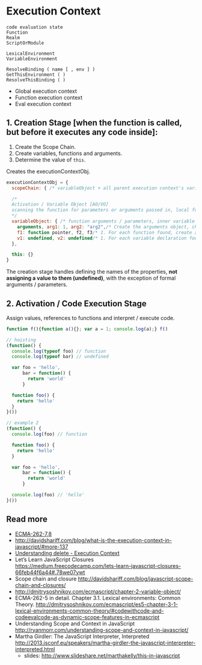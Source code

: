 # Execution Context

```
code evaluation state
Function
Realm
ScriptOrModule

LexicalEnvironment
VariableEnvironment
```

```
ResolveBinding ( name [ , env ] )
GetThisEnvironment ( )
ResolveThisBinding ( )
```



















- Global execution context
- Function execution context
- Eval execution context

## 1. Creation Stage [when the function is called, but before it executes any code inside]:
1. Create the Scope Chain.
2. Create variables, functions and arguments.
3. Determine the value of `this`.

Creates the executionContextObj.
```js
executionContextObj = {
  scopeChain: { /* variableObject + all parent execution context's variableObject */ },

  /*
  Activation / Variable Object [AO/VO]
  scanning the function for parameters or arguments passed in, local function declarations and local variable declarations.
  */
  variableObject: { /* function arguments / parameters, inner variable and function declarations */
    arguments, arg1: 1, arg2: "arg2",/* Create the arguments object, check the context for parameters, initialize the name and value and create a reference copy. */    
    f1: function pointer, f2, f3/* 1. For each function found, create a property in the variable object that is the exact function name, which has a reference pointer to the function in memory. 2. If the function name exists already, the reference pointer value will be _overwritten_. */
    v1: undefined, v2: undefined/* 1. For each variable declaration found, create a property in the variable object that is the variable name, and initialize the value as undefined. 2. If the variable name already exists in the variable object, do nothing and continue scanning. */
  },

  this: {}
}
```

The creation stage handles defining the names of the properties,
**not assigning a value to them (undefined)**, with the exception of formal arguments / parameters.

## 2. Activation / Code Execution Stage
Assign values, references to functions and interpret / execute code.

```js
function f(){function a(){}; var a = 1; console.log(a);} f()

// hoisting
(function() {
  console.log(typeof foo) // function
  console.log(typeof bar) // undefined

  var foo = 'hello',
      bar = function() {
        return 'world'
      }

  function foo() {
    return 'hello'
  }
}())

// example 2
(function() {
  console.log(foo) // function  

  function foo() {
    return 'hello'
  }

  var foo = 'hello',
      bar = function() {
        return 'world'
      }

  console.log(foo) // 'hello'  
}())
```

## Read more
- [ECMA-262-7,8](http://www.ecma-international.org/ecma-262/7.0/index.html#sec-executable-code-and-execution-contexts)
- http://davidshariff.com/blog/what-is-the-execution-context-in-javascript/#more-137
- [Understanding delete - Execution Context](http://perfectionkills.com/understanding-delete/#execution_context)
- Let’s Learn JavaScript Closures https://medium.freecodecamp.com/lets-learn-javascript-closures-66feb44f6a44#.78we07ywt
- Scope chain and closure http://davidshariff.com/blog/javascript-scope-chain-and-closures/
- http://dmitrysoshnikov.com/ecmascript/chapter-2-variable-object/
- ECMA-262-5 in detail. Chapter 3.1. Lexical environments: Common Theory. http://dmitrysoshnikov.com/ecmascript/es5-chapter-3-1-lexical-environments-common-theory/#codewithcode-and-codeevalcode-as-dynamic-scope-features-in-ecmascript
- Understanding Scope and Context in JavaScript http://ryanmorr.com/understanding-scope-and-context-in-javascript/
- Martha Girdler: The JavaScript Interpreter, Interpreted http://2013.jsconf.eu/speakers/martha-girdler-the-javascript-interpreter-interpreted.html
  - slides: http://www.slideshare.net/marthakelly/this-in-javascript

[1]: http://www.ecma-international.org/ecma-262/7.0/index.html#sec-ecmascript-function-objects-construct-argumentslist-newtarget "[[Construct]] ( argumentsList, newTarget)"
